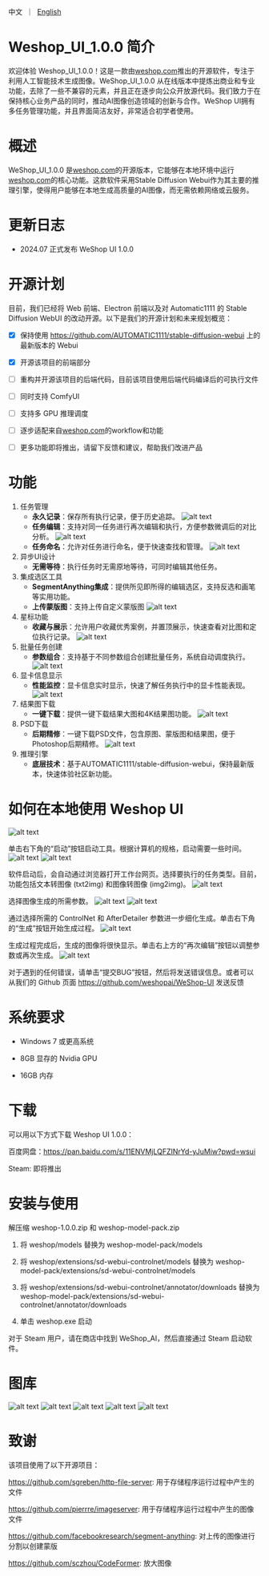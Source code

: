 <p align="left">
    中文</a>&nbsp ｜ &nbsp<a href="README.md">English</a>&nbsp
</p>

# Weshop_UI_1.0.0 简介

欢迎体验 Weshop_UI_1.0.0！这是一款由[weshop.com](https://www.weshop.com)推出的开源软件，专注于利用人工智能技术生成图像。WeShop_UI_1.0.0 从在线版本中提炼出商业和专业功能，去除了一些不兼容的元素，并且正在逐步向公众开放源代码。我们致力于在保持核心业务产品的同时，推动AI图像创造领域的创新与合作。WeShop UI拥有多任务管理功能，并且界面简洁友好，非常适合初学者使用。

# 概述

WeShop_UI_1.0.0 是[weshop.com](https://www.weshop.com)的开源版本，它能够在本地环境中运行[weshop.com](https://www.weshop.com)的核心功能。这款软件采用Stable Diffusion Webui作为其主要的推理引擎，使得用户能够在本地生成高质量的AI图像，而无需依赖网络或云服务。

# 更新日志

* 2024.07 正式发布 WeShop UI 1.0.0

# 开源计划

目前，我们已经将 Web 前端、Electron 前端以及对 Automatic1111 的 Stable Diffusion WebUI 的改动开源。以下是我们的开源计划和未来规划概览：

- [x] 保持使用 https://github.com/AUTOMATIC1111/stable-diffusion-webui 上的最新版本的 Webui 
      
- [x] 开源该项目的前端部分 

- [ ] 重构并开源该项目的后端代码，目前该项目使用后端代码编译后的可执行文件

- [ ] 同时支持 ComfyUI

- [ ] 支持多 GPU 推理调度
  
- [ ] 逐步适配来自[weshop.com](https://www.weshop.com)的workflow和功能 

- [ ] 更多功能即将推出，请留下反馈和建议，帮助我们改进产品

# 功能

1. 任务管理
   * **永久记录**：保存所有执行记录，便于历史追踪。
     ![alt text](https://github.com/weshopai/WeShop-UI/blob/main/screenshots/feature_1.png?raw=true)
   * **任务编辑**：支持对同一任务进行再次编辑和执行，方便参数微调后的对比分析。
     ![alt text](https://github.com/weshopai/WeShop-UI/blob/main/screenshots/feature_2.png?raw=true)
   * **任务命名**：允许对任务进行命名，便于快速查找和管理。
     ![alt text](https://github.com/weshopai/WeShop-UI/blob/main/screenshots/feature_3.png?raw=true)
2. 异步UI设计
   * **无需等待**：执行任务时无需原地等待，可同时编辑其他任务。
3. 集成选区工具
   * **SegmentAnything集成**：提供所见即所得的编辑选区，支持反选和画笔等实用功能。
   * **上传蒙版图**：支持上传自定义蒙版图
     ![alt text](https://github.com/weshopai/WeShop-UI/blob/main/screenshots/feature_4.png?raw=true)
4. 星标功能
   * **收藏与展示**：允许用户收藏优秀案例，并置顶展示，快速查看对比图和定位执行记录。
     ![alt text](https://github.com/weshopai/WeShop-UI/blob/main/screenshots/feature_5.png?raw=true)
5. 批量任务创建
   * **参数组合**：支持基于不同参数组合创建批量任务，系统自动调度执行。
     ![alt text](https://github.com/weshopai/WeShop-UI/blob/main/screenshots/feature_6.png?raw=true)
6. 显卡信息显示
   * **性能监控**：显卡信息实时显示，快速了解任务执行中的显卡性能表现。
     ![alt text](https://github.com/weshopai/WeShop-UI/blob/main/screenshots/feature_7.png?raw=true)
7. 结果图下载
   * **一键下载**：提供一键下载结果大图和4K结果图功能。
     ![alt text](https://github.com/weshopai/WeShop-UI/blob/main/screenshots/feature_8.png?raw=true)
8. PSD下载
   * **后期精修**：一键下载PSD文件，包含原图、蒙版图和结果图，便于Photoshop后期精修。
     ![alt text](https://github.com/weshopai/WeShop-UI/blob/main/screenshots/feature_9.png?raw=true)
9. 推理引擎
   * **底层技术**：基于AUTOMATIC1111/stable-diffusion-webui，保持最新版本，快速体验社区新功能。
# 如何在本地使用 Weshop UI
![alt text](https://github.com/weshopai/WeShop-UI/blob/main/screenshots/cn_1.png?raw=true)

单击右下角的“启动”按钮启动工具。根据计算机的规格，启动需要一些时间。![alt text](https://github.com/weshopai/WeShop-UI/blob/main/screenshots/cn_2.png?raw=true)
![alt text](https://github.com/weshopai/WeShop-UI/blob/main/screenshots/cn_3.png?raw=true)

软件启动后，会自动通过浏览器打开工作台网页。选择要执行的任务类型。目前，功能包括文本转图像 (txt2img) 和图像转图像 (img2img)。
![alt text](https://github.com/weshopai/WeShop-UI/blob/main/screenshots/cn_4.png?raw=true)

选择图像生成的所需参数。
![alt text](https://github.com/weshopai/WeShop-UI/blob/main/screenshots/cn_5.png?raw=true)
![alt text](https://github.com/weshopai/WeShop-UI/blob/main/screenshots/cn_6.png?raw=true)

通过选择所需的 ControlNet 和 AfterDetailer 参数进一步细化生成。单击右下角的“生成”按钮开始生成过程。
![alt text](https://github.com/weshopai/WeShop-UI/blob/main/screenshots/cn_7.png?raw=true)

生成过程完成后，生成的图像将很快显示。单击右上方的“再次编辑”按钮以调整参数或再次生成。
![alt text](https://github.com/weshopai/WeShop-UI/blob/main/screenshots/cn_8.png?raw=true)

对于遇到的任何错误，请单击“提交BUG”按钮，然后将发送错误信息。或者可以从我们的 Github 页面 https://github.com/weshopai/WeShop-UI 发送反馈

# 系统要求

- Windows 7 或更高系统 
  
- 8GB 显存的 Nvidia GPU
  
- 16GB 内存

# 下载

可以用以下方式下载 Weshop UI 1.0.0：

百度网盘：https://pan.baidu.com/s/11ENVMjLQFZINrYd-yJuMiw?pwd=wsui 

Steam: 即将推出

# 安装与使用

解压缩 weshop-1.0.0.zip 和 weshop-model-pack.zip

1. 将 weshop/models 替换为 weshop-model-pack/models
   
2. 将 weshop/extensions/sd-webui-controlnet/models 替换为 weshop-model-pack/extensions/sd-webui-controlnet/models
  
3. 将 weshop/extensions/sd-webui-controlnet/annotator/downloads 替换为 weshop-model-pack/extensions/sd-webui-controlnet/annotator/downloads
  
4. 单击 weshop.exe 启动 

对于 Steam 用户，请在商店中找到 WeShop_AI，然后直接通过 Steam 启动软件。

# 图库

![alt text](https://github.com/weshopai/WeShop-UI/blob/main/screenshots/9.png?raw=true)
![alt text](https://github.com/weshopai/WeShop-UI/blob/main/screenshots/10.png?raw=true)
![alt text](https://github.com/weshopai/WeShop-UI/blob/main/screenshots/11.png?raw=true)
![alt text](https://github.com/weshopai/WeShop-UI/blob/main/screenshots/12.png?raw=true)
![alt text](https://github.com/weshopai/WeShop-UI/blob/main/screenshots/13.png?raw=true)



# 致谢 

该项目使用了以下开源项目：

<https://github.com/sgreben/http-file-server>: 用于存储程序运行过程中产生的文件

<https://github.com/pierrre/imageserver>: 用于存储程序运行过程中产生的图像文件

<https://github.com/facebookresearch/segment-anything>: 对上传的图像进行分割以创建蒙版 

<https://github.com/sczhou/CodeFormer>: 放大图像
